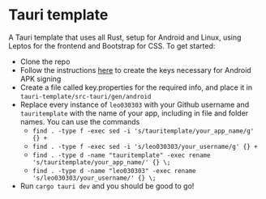 # Tauri template
A Tauri template that uses all Rust, setup for Android and Linux, using Leptos for the frontend and Bootstrap for CSS. To get started:
* Clone the repo
* Follow the instructions [here](https://v2.tauri.app/distribute/apk-sign/) to create the keys necessary for Android APK signing
* Create a file called key.properties for the required info, and place it in `tauri-template/src-tauri/gen/android`
* Replace every instance of `leo030303` with your Github username and `tauritemplate` with the name of your app, including in file and folder names. You can use the commands 
  * `find . -type f -exec sed -i 's/tauritemplate/your_app_name/g' {} +`
  * `find . -type f -exec sed -i 's/leo030303/your_username/g' {} +`
  * `find . -type d -name "tauritemplate" -exec rename 's/tauritemplate/your_app_name/' {} \;`
  * `find . -type d -name "leo030303" -exec rename 's/leo030303/your_username/' {} \;`
* Run `cargo tauri dev` and you should be good to go!
